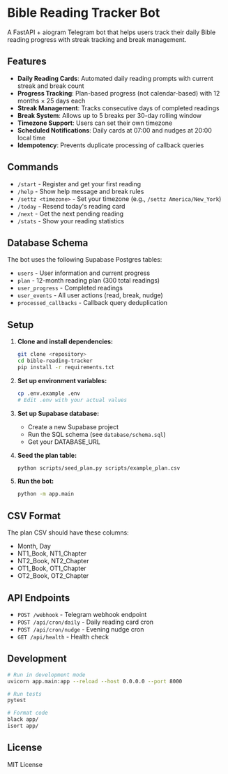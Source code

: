 # Bible Reading Tracker Bot

A FastAPI + aiogram Telegram bot that helps users track their daily Bible reading progress with streak tracking and break management.

## Features

- **Daily Reading Cards**: Automated daily reading prompts with current streak and break count
- **Progress Tracking**: Plan-based progress (not calendar-based) with 12 months × 25 days each
- **Streak Management**: Tracks consecutive days of completed readings
- **Break System**: Allows up to 5 breaks per 30-day rolling window
- **Timezone Support**: Users can set their own timezone
- **Scheduled Notifications**: Daily cards at 07:00 and nudges at 20:00 local time
- **Idempotency**: Prevents duplicate processing of callback queries

## Commands

- `/start` - Register and get your first reading
- `/help` - Show help message and break rules
- `/settz <timezone>` - Set your timezone (e.g., `/settz America/New_York`)
- `/today` - Resend today's reading card
- `/next` - Get the next pending reading
- `/stats` - Show your reading statistics

## Database Schema

The bot uses the following Supabase Postgres tables:

- `users` - User information and current progress
- `plan` - 12-month reading plan (300 total readings)
- `user_progress` - Completed readings
- `user_events` - All user actions (read, break, nudge)
- `processed_callbacks` - Callback query deduplication

## Setup

1. **Clone and install dependencies:**
   ```bash
   git clone <repository>
   cd bible-reading-tracker
   pip install -r requirements.txt
   ```

2. **Set up environment variables:**
   ```bash
   cp .env.example .env
   # Edit .env with your actual values
   ```

3. **Set up Supabase database:**
   - Create a new Supabase project
   - Run the SQL schema (see `database/schema.sql`)
   - Get your DATABASE_URL

4. **Seed the plan table:**
   ```bash
   python scripts/seed_plan.py scripts/example_plan.csv
   ```

5. **Run the bot:**
   ```bash
   python -m app.main
   ```

## CSV Format

The plan CSV should have these columns:
- Month, Day
- NT1_Book, NT1_Chapter
- NT2_Book, NT2_Chapter
- OT1_Book, OT1_Chapter
- OT2_Book, OT2_Chapter

## API Endpoints

- `POST /webhook` - Telegram webhook endpoint
- `POST /api/cron/daily` - Daily reading card cron
- `POST /api/cron/nudge` - Evening nudge cron
- `GET /api/health` - Health check

## Development

```bash
# Run in development mode
uvicorn app.main:app --reload --host 0.0.0.0 --port 8000

# Run tests
pytest

# Format code
black app/
isort app/
```

## License

MIT License